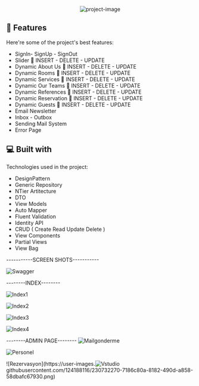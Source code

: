<p align="center"><img src="https://socialify.git.ci/serkanky/Asp.Net-Core-Api---Rapid-Api---Api-Consume/image?font=Bitter&amp;name=1&amp;owner=1&amp;pattern=Charlie%20Brown&amp;theme=Light" alt="project-image"></p>

  
  
<h2>🧐 Features</h2>

Here're some of the project's best features:

*   SignIn- SignUp - SignOut
*   Slider 💫 INSERT - DELETE - UPDATE
*   Dynamic About Us 💫 INSERT - DELETE - UPDATE
*   Dynamic Rooms 💫 INSERT - DELETE - UPDATE
*   Dynamic Services 💫 INSERT - DELETE - UPDATE
*   Dynamic Our Teams 💫 INSERT - DELETE - UPDATE
*   Dynamic References 💫 INSERT - DELETE - UPDATE
*   Dynamic Reservation 💫 INSERT - DELETE - UPDATE
*   Dynamic Guests 💫 INSERT - DELETE - UPDATE
*   Email Newsletter
*   Inbox - Outbox
*   Sending Mail System
*   Error Page

  
  
<h2>💻 Built with</h2>

Technologies used in the project:

*   DesignPattern
*   Generic Repository
*   NTier Artitecture
*   DTO
*   View Models
*   Auto Mapper
*   Fluent Validation
*   Identity API
*   CRUD ( Create Read Update Delete )
*   View Components
*   Partial Views
*   View Bag

-----------SCREEN SHOTS-----------

![Swagger](https://user-images.githubusercontent.com/124188116/230732242-42e34159-4815-4c0e-b562-87ff0c315ccc.png)

--------INDEX--------

![Index1](https://user-images.githubusercontent.com/124188116/230732246-a10b29fc-ef8a-469e-b7fa-1ae2d3a45ab1.png)

![Index2](https://user-images.githubusercontent.com/124188116/230732250-7c49f119-748b-44d0-ae98-e0c87c0601dc.png)

![Index3](https://user-images.githubusercontent.com/124188116/230732254-5f1ae520-638f-46c6-be9c-bdf9202ab3f2.png)

![Index4](https://user-images.githubusercontent.com/124188116/230732258-450ed0f4-c93a-4afe-9321-560acae837dd.png)

--------ADMIN PAGE--------
![Mailgonderme](https://user-images.githubusercontent.com/124188116/230732260-3a78eb92-a4db-49df-8b0e-0223cd0c6d08.png)

![Personel](https://user-images.githubusercontent.com/124188116/230732265-eda8e38e-a95e-4813-950f-de66de2f3d4f.png)

![Rezervasyon](https://user-images.![Vstudio](https://user-images.githubusercontent.com/124188116/230732275-c478eaea-09c4-4666-8f62-d6c9f2a314b3.png)
githubusercontent.com/124188116/230732270-7186c80a-8182-490d-a858-58dbafc67930.png)

